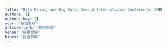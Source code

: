 ```yaml
---
title: "Data Mining and Big Data: Second International Conference, DMBD 2017, Fukuoka, Japan, July 27–August 1, 2017, Proceedings"
authors: []
authors-key: []
year: "数据暂缺"
article-link: "数据暂缺"
venue: "数据暂缺"
bibex: "数据暂缺"
---
```

